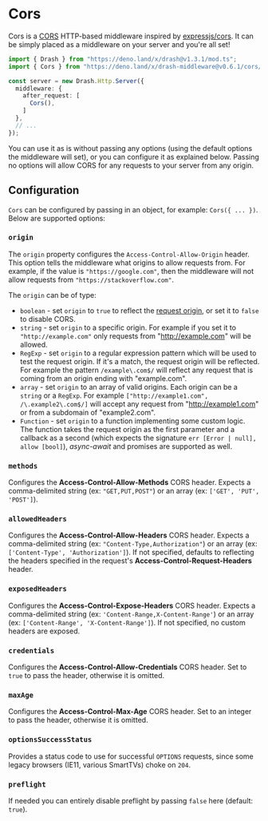 # Cors

Cors is a [CORS](https://developer.mozilla.org/en-US/docs/Web/HTTP/CORS) HTTP-based middleware inspired by [expressjs/cors](https://expressjs.com/en/resources/middleware/cors.html). It can be simply placed as a middleware on your server and you're all set!

```ts
import { Drash } from "https://deno.land/x/drash@v1.3.1/mod.ts";
import { Cors } from "https://deno.land/x/drash-middleware@v0.6.1/cors/mod.ts";

const server = new Drash.Http.Server({
  middleware: {
    after_request: [
      Cors(),
    ]
  },
  // ...
});
```

You can use it as is without passing any options (using the default options the middleware will set), or you can configure it as explained below. Passing no options will allow CORS for any requests to your server from any origin.

## Configuration

`Cors` can be configured by passing in an object, for example: `Cors({ ... })`. Below are supported options:

### `origin`

The `origin` property configures the `Access-Control-Allow-Origin` header. This option tells the middleware what origins to allow requests from. For example, if the value is `"https://google.com"`, then the middleware will not allow requests from `"https://stackoverflow.com"`.

The `origin` can be of type:
  - `boolean` - set `origin` to `true` to reflect the [request origin](http://tools.ietf.org/html/draft-abarth-origin-09), or set it to `false` to disable CORS.
  - `string` - set `origin` to a specific origin. For example if you set it to `"http://example.com"` only requests from "http://example.com" will be allowed.
  - `RegExp` - set `origin` to a regular expression pattern which will be used to test the request origin. If it's a match, the request origin will be reflected. For example the pattern `/example\.com$/` will reflect any request that is coming from an origin ending with "example.com".
  - `array` - set `origin` to an array of valid origins. Each origin can be a `string` or a `RegExp`. For example `["http://example1.com", /\.example2\.com$/]` will accept any request from "http://example1.com" or from a subdomain of "example2.com".
  - `Function` - set `origin` to a function implementing some custom logic. The function takes the request origin as the first parameter and a callback as a second (which expects the signature `err [Error | null], allow [bool]`), *async-await* and promises are supported as well.

### `methods`

Configures the **Access-Control-Allow-Methods** CORS header. Expects a comma-delimited string (ex: `"GET,PUT,POST"`) or an array (ex: `['GET', 'PUT', 'POST']`).

### `allowedHeaders`

Configures the **Access-Control-Allow-Headers** CORS header. Expects a comma-delimited string (ex: `"Content-Type,Authorization"`) or an array (ex: `['Content-Type', 'Authorization']`). If not specified, defaults to reflecting the headers specified in the request's **Access-Control-Request-Headers** header.

### `exposedHeaders`

Configures the **Access-Control-Expose-Headers** CORS header. Expects a comma-delimited string (ex: `'Content-Range,X-Content-Range'`) or an array (ex: `['Content-Range', 'X-Content-Range']`). If not specified, no custom headers are exposed.

### `credentials`

Configures the **Access-Control-Allow-Credentials** CORS header. Set to `true` to pass the header, otherwise it is omitted.

### `maxAge`

Configures the **Access-Control-Max-Age** CORS header. Set to an integer to pass the header, otherwise it is omitted.

### `optionsSuccessStatus`

Provides a status code to use for successful `OPTIONS` requests, since some legacy browsers (IE11, various SmartTVs) choke on `204`.

### `preflight`

If needed you can entirely disable preflight by passing `false` here (default: `true`).
